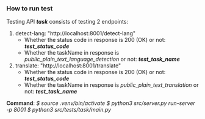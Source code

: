 ### How to run test
Testing API **_task_** consists of testing 2 endpoints: 
1. detect-lang: "http://localhost:8001/detect-lang"
    -  Whether the status code in response is 200 (OK) or not: _**test_status_code**_
    - Whether the taskName in response is _public_plain_text_language_detection_ or not: _**test_task_name**_
3. translate: "http://localhost:8001/translate"
    - Whether the status code in response is 200 (OK) or not: _**test_status_code**_
    - Whether the taskName in response is _public_plain_text_translation_ or not: _**test_task_name**_
 
**Command**: 
_$ source .venv/bin/activate_
_$ python3 src/server.py run-server -p 8001_
_$ python3 src/tests/task/main.py_
